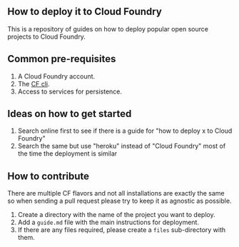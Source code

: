 ## How to deploy it to Cloud Foundry

This is a repository of guides on how to deploy popular open source projects
to Cloud Foundry.

## Common pre-requisites

1. A Cloud Foundry account.
1. The [CF cli](https://github.com/cloudfoundry/cli#downloads).
1. Access to services for persistence.

## Ideas on how to get started

1. Search online first to see if there is a guide for "how to deploy x to Cloud Foundry"
1. Search the same but use "heroku" instead of "Cloud Foundry" most of the time
the deployment is similar


## How to contribute

There are multiple CF flavors and not all installations are exactly the same so
when sending a pull request please try to keep it as agnostic as possible.

1. Create a directory with the name of the project you want to deploy.
1. Add a `guide.md` file with the main instructions for deployment.
1. If there are any files required, please create a `files` sub-directory with them.
